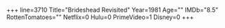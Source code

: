 +++
line=3710
Title="Brideshead Revisited"
Year=1981
Age=""
IMDb="8.5"
RottenTomatoes=""
Netflix=0
Hulu=0
PrimeVideo=1
Disney=0
+++

